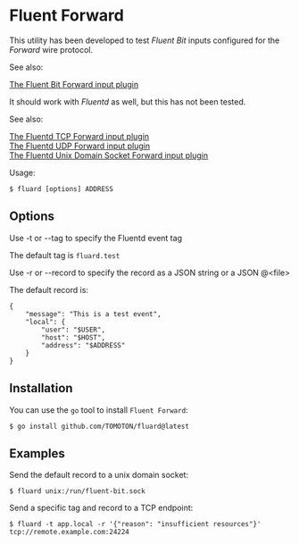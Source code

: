 # Fluent Forward

This utility has been developed to test *Fluent Bit* inputs configured for 
the _Forward_ wire protocol. 

See also:

[The Fluent Bit Forward input plugin](https://docs.fluentbit.io/manual/pipeline/inputs/forward)

It should work with *Fluentd* as well, but this has not been tested.

See also:

[The Fluentd TCP Forward input plugin](https://docs.fluentd.org/input/forward)  
[The Fluentd UDP Forward input plugin](https://docs.fluentd.org/input/udp)  
[The Fluentd Unix Domain Socket Forward input plugin](https://docs.fluentd.org/input/unix)

Usage:

```
$ fluard [options] ADDRESS
```

## Options

Use -t or --tag to specify the Fluentd event tag

The default tag is `fluard.test`

Use -r or --record to specify the record as a JSON string or a JSON @\<file\>

The default record is:
```
{
    "message": "This is a test event",
	"local": {
		"user": "$USER",
		"host": "$HOST",
		"address": "$ADDRESS"
	}
}
```


## Installation

You can use the `go` tool to install `Fluent Forward`:

```
$ go install github.com/TOMOTON/fluard@latest
```


## Examples

Send the default record to a unix domain socket:

```
$ fluard unix:/run/fluent-bit.sock
```

Send a specific tag and record to a TCP endpoint:

```
$ fluard -t app.local -r '{"reason": "insufficient resources"}' tcp://remote.example.com:24224
```

